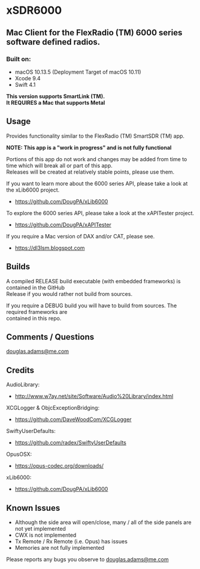 # xSDR6000
## Mac Client for the FlexRadio (TM) 6000 series software defined radios.

### Built on:
*  macOS 10.13.5 (Deployment Target of macOS 10.11)
*  Xcode 9.4
* Swift 4.1


**This version supports SmartLink (TM).**  
**It REQUIRES a Mac that supports Metal**  

## Usage

Provides functionality similar to the FlexRadio (TM) SmartSDR (TM) app.

**NOTE: This app is a "work in progress" and is not fully functional**  

Portions of this app do not work and changes may be added from time to time which will break all or part of this app.  
Releases will be created at relatively stable points, please use them.  


If you want to learn more about the 6000 series API, please take a look at the xLib6000 project. 

* https://github.com/DougPA/xLib6000

To explore the 6000 series API, please take a look at the xAPITester project.

* https://github.com/DougPA/xAPITester

If you require a Mac version of DAX and/or CAT, please see.

* https://dl3lsm.blogspot.com


## Builds

A compiled RELEASE build executable (with  embedded frameworks) is contained in the GitHub  
Release if you would rather not build from sources.  

If you require a DEBUG build you will have to build from sources. The required frameworks are   
contained in this repo.


## Comments / Questions

douglas.adams@me.com


## Credits

AudioLibrary: 

* http://www.w7ay.net/site/Software/Audio%20Library/index.html

XCGLogger & ObjcExceptionBridging:

* https://github.com/DaveWoodCom/XCGLogger

SwiftyUserDefaults:

* https://github.com/radex/SwiftyUserDefaults

OpusOSX:

* https://opus-codec.org/downloads/

xLib6000:

* https://github.com/DougPA/xLib6000


## Known Issues

* Although the side area will open/close, many / all of the side panels are not yet implemented
* CWX is not implemented
* Tx Remote / Rx Remote (i.e. Opus) has issues
* Memories are not fully implemented

Please reports any bugs you observe to douglas.adams@me.com


